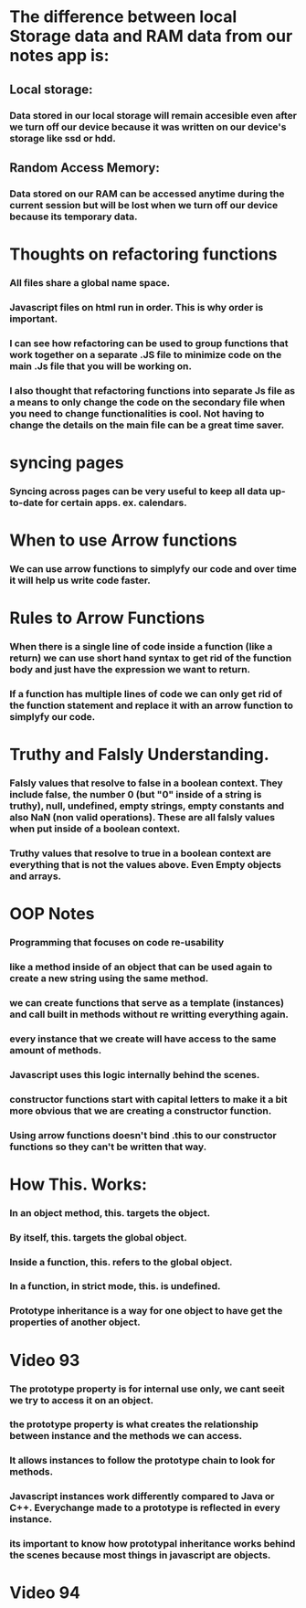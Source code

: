 # The difference between local Storage data and RAM data from our notes app is:

## Local storage:

### Data stored in our local storage will remain accesible even after we turn off our device because it was written on our device's storage like ssd or hdd.

## Random Access Memory:

### Data stored on our RAM can be accessed anytime during the current session but will be lost when we turn off our device because its temporary data.

# Thoughts on refactoring functions

### All files share a global name space.

### Javascript files on html run in order. This is why order is important.

### I can see how refactoring can be used to group functions that work together on a separate .JS file to minimize code on the main .Js file that you will be working on.

### I also thought that refactoring functions into separate Js file as a means to only change the code on the secondary file when you need to change functionalities is cool. Not having to change the details on the main file can be a great time saver.

# syncing pages

### Syncing across pages can be very useful to keep all data up-to-date for certain apps. ex. calendars.

# When to use Arrow functions

### We can use arrow functions to simplyfy our code and over time it will help us write code faster.

# Rules to Arrow Functions

### When there is a single line of code inside a function (like a return) we can use short hand syntax to get rid of the function body and just have the expression we want to return.

### If a function has multiple lines of code we can only get rid of the function statement and replace it with an arrow function to simplyfy our code.

# Truthy and Falsly Understanding.

### Falsly values that resolve to false in a boolean context. They include false, the number 0 (but "0" inside of a string is truthy), null, undefined, empty strings, empty constants and also NaN (non valid operations). These are all falsly values when put inside of a boolean context.

### Truthy values that resolve to true in a boolean context are everything that is not the values above. Even Empty objects and arrays.

# OOP Notes

### Programming that focuses on code re-usability

### like a method inside of an object that can be used again to create a new string using the same method.

### we can create functions that serve as a template (instances) and call built in methods without re writting everything again. 

### every instance that we create will have access to the same amount of methods.

### Javascript uses this logic internally behind the scenes.

### constructor functions start with capital letters to make it a bit more obvious that we are creating a constructor function.

### Using arrow functions doesn't bind .this to our constructor functions so they can't be written that way.

# How This. Works:

### In an object method, this. targets the object.
### By itself, this. targets the global object.
### Inside a function, this. refers to the global object.
### In a function, in strict mode, this. is undefined.

### Prototype inheritance is a way for one object to have get the properties of another object.

# Video 93

### The prototype property is for internal use only, we cant seeit we try to access it on an object. 

### the prototype property is what creates the relationship between instance and the methods we can access.

### It allows instances to follow the prototype chain to look for methods.

### Javascript instances work differently compared to Java or C++. Everychange made to a prototype is reflected in every instance.

### its important to know how prototypal inheritance works behind the scenes because most things in javascript are objects.

# Video 94

### 